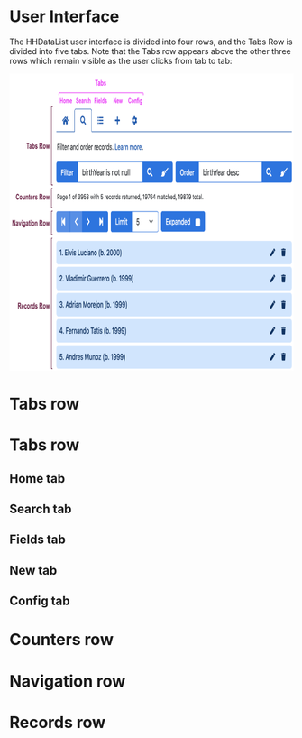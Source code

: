 # User Interface

The HHDataList user interface is divided into four rows, and the Tabs Row is divided into five tabs. Note that the Tabs row appears above the other three rows which remain visible as the user clicks from tab to tab:

<p><img src="rows-and-tabs.png" class="img-fluid d-block" width=800 height=527 loading="lazy"></p>

# Tabs row

# Tabs row

## Home tab

## Search tab

## Fields tab

## New tab

## Config tab

# Counters row

# Navigation row

# Records row
